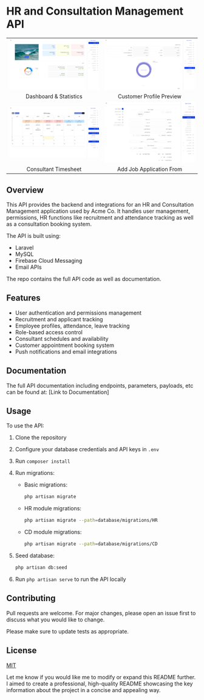 # HR and Consultation Management API

| | |
|-|-| 
|![Dashboard & Statistics](https://github.com/alaazamelDev/hr-consultation-management/blob/main/preview/dashboard_preview.png?raw=true)|![Customer Profile Preview](https://github.com/alaazamelDev/hr-consultation-management/blob/main/preview/customer_preview.png?raw=true)|
|<div align="center">Dashboard & Statistics</div>|<div align="center">Customer Profile Preview</div>|
|![Consultant Timesheet](https://github.com/alaazamelDev/hr-consultation-management/blob/main/preview/time_sheet.png?raw=true)|![Add Job Application From](https://github.com/alaazamelDev/hr-consultation-management/blob/main/preview/job_application.png?raw=true)|  
|<div align="center">Consultant Timesheet</div>|<div align="center">Add Job Application From</div>|

## Overview

This API provides the backend and integrations for an HR and Consultation Management application used by Acme Co. It handles user management, permissions, HR functions like recruitment and attendance tracking as well as a consultation booking system. 

The API is built using:

- Laravel
- MySQL
- Firebase Cloud Messaging
- Email APIs

The repo contains the full API code as well as documentation.

## Features

- User authentication and permissions management
- Recruitment and applicant tracking 
- Employee profiles, attendance, leave tracking
- Role-based access control
- Consultant schedules and availability
- Customer appointment booking system
- Push notifications and email integrations

## Documentation

The full API documentation including endpoints, parameters, payloads, etc can be found at: [Link to Documentation]

## Usage

To use the API:

1. Clone the repository
2. Configure your database credentials and API keys in `.env`
3. Run `composer install`
4. Run migrations:

   - Basic migrations:
    
       ```bash
       php artisan migrate
       ```

   - HR module migrations:
   
       ```bash  
       php artisan migrate --path=database/migrations/HR
       ```
       
   - CD module migrations:
   
       ```bash
       php artisan migrate --path=database/migrations/CD
       ```
5. Seed database:

   ```bash
   php artisan db:seed

6. Run `php artisan serve` to run the API locally

## Contributing

Pull requests are welcome. For major changes, please open an issue first to discuss what you would like to change.

Please make sure to update tests as appropriate.

## License

[MIT](https://choosealicense.com/licenses/mit/)

Let me know if you would like me to modify or expand this README further. I aimed to create a professional, high-quality README showcasing the key information about the project in a concise and appealing way.
